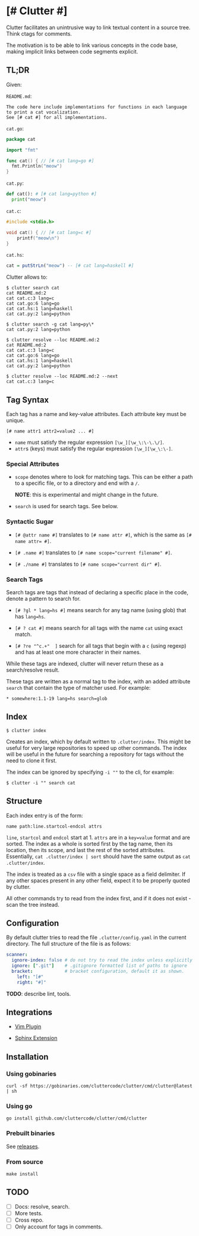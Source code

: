 <!-- [# %stop #] -->

# [# Clutter #]

Clutter facilitates an unintrusive way to link textual content in a source tree. Think ctags for comments.

The motivation is to be able to link various concepts in the code base, making implicit links between code segments explicit.

## TL;DR

Given:

`README.md`:

```
The code here include implementations for functions in each language to print a cat vocalization.
See [# cat #] for all implementations.
```

`cat.go`:

```go
package cat

import "fmt"

func cat() { // [# cat lang=go #]
  fmt.Println("meow")
}
```

`cat.py`:

```python
def cat(): # [# cat lang=python #]
  print("meow")
```

`cat.c`:

```c
#include <stdio.h>

void cat() { // [# cat lang=c #]
	printf("meow\n")
}

```

`cat.hs`:

```haskell
cat = putStrLn("meow") -- [# cat lang=haskell #]
```

Clutter allows to:

```
$ clutter search cat
cat README.md:2
cat cat.c:3 lang=c
cat cat.go:6 lang=go
cat cat.hs:1 lang=haskell
cat cat.py:2 lang=python

$ clutter search -g cat lang=py\*
cat cat.py:2 lang=python

$ clutter resolve --loc README.md:2
cat README.md:2
cat cat.c:3 lang=c
cat cat.go:6 lang=go
cat cat.hs:1 lang=haskell
cat cat.py:2 lang=python

$ clutter resolve --loc README.md:2 --next
cat cat.c:3 lang=c
```

## Tag Syntax

Each tag has a name and key-value attributes. Each attribute key must be unique.

```
[# name attr1 attr2=value2 ... #]
```

- `name` must satisfy the regular expression  `[\w_][\w_\:\-\.\/]`.
- `attr`s (keys) must satisfy the regular expression `[\w_][\w_\:\-]`.

### Special Attributes

- `scope` denotes where to look for matching tags. This can be either a path to a specific file, or to a directory and end with a `/`.  

  **NOTE**: this is experimental and might change in the future.

- `search` is used for search tags.  See below.

### Syntactic Sugar

- `[# @attr name #]` translates to `[# name attr #]`, which is the same as `[# name attr= #]`.

- `[# .name #]` translates to `[# name scope="current filename" #]`.

- `[# ./name #]` translates to `[# name scope="current dir" #]`.

### Search Tags

Search tags are tags that instead of declaring a specific place in the code, denote a pattern to search for.

- `[# ?gl * lang=hs #]` means search for any tag name (using glob) that has `lang=hs`.

- `[# ? cat #]` means search for all tags with the name `cat` using exact match.

- `[# ?re "^c.+"  ]` search for all tags that begin with a `c` (using regexp) and has at least one more character in their names.

While these tags are indexed, clutter will never return these as a search/resolve result.

These tags are written as a normal tag to the index, with an added attribute `search` that contain the type of matcher used. For example:

```
* somewhere:1.1-19 lang=hs search=glob
```

## Index

```
$ clutter index
```

Creates an index, which by default written to `.clutter/index`. This might be useful for very large repositories to speed up other commands. The index will be useful in the future for searching a repository for tags without the need to clone it first. 

The index can be ignored by specifying `-i ""` to the cli, for example:

```
$ clutter -i "" search cat
```

## Structure

Each index entry is of the form:

```
name path:line.startcol-endcol attrs
```

`line`, `startcol` and `endcol` start at 1.  `attrs` are in a `key=value` format and are sorted. The index as a whole is sorted first by the tag name, then its location, then its scope, and last the rest of the sorted attributes. Essentially, `cat .clutter/index | sort` should have the same output as `cat .clutter/index`.

The index is treated as a `csv` file with a single space as a field delimiter. If any other spaces present in any other field, expect it to be properly quoted by clutter.

All other commands try to read from the index first, and if it does not exist - scan the tree instead.

## Configuration

By default clutter tries to read the file `.clutter/config.yaml` in the current directory. The full structure of the file is as follows:

```yaml
scanner:
  ignore-index: false # do not try to read the index unless explicitly asked to using -i.
  ignore: [".git"]    # .gitignore formatted list of paths to ignore
  bracket:            # bracket configuration, default it as shown.
    left: "[#"
    right: "#]"
```

**TODO**: describe lint, tools.

## Integrations

- [Vim Plugin](https://github.com/cluttercode/vim-clutter)

- [Sphinx Extension](https://github.com/cluttercode/sphinx-clutter)

## Installation

### Using gobinaries

```shell
curl -sf https://gobinaries.com/cluttercode/clutter/cmd/clutter@latest | sh
```

### Using go

```shell
go install github.com/cluttercode/clutter/cmd/clutter
```

### Prebuilt binaries

See [releases](https://github.com/cluttercode/clutter/releases).

### From source

```shell
make install
```

## TODO

- [ ] Docs: resolve, search.
- [ ] More tests.
- [ ] Cross repo.
- [ ] Only account for tags in comments.
